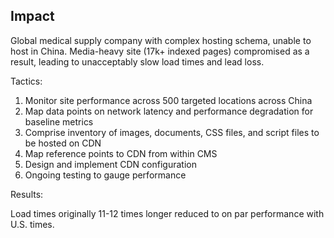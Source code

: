 ## Impact 

Global medical supply company with complex hosting schema, unable to host in China. Media-heavy site (17k+ indexed pages) compromised as a result, leading to unacceptably slow load times and lead loss.

Tactics:

1.  Monitor site performance across 500 targeted locations across China
2.  Map data points on network latency and performance degradation for baseline metrics
3.  Comprise inventory of images, documents, CSS files, and script files to be hosted on CDN
4.  Map reference points to CDN from within CMS
5.  Design and implement CDN configuration
6.  Ongoing testing to gauge performance

Results:

Load times originally 11-12 times longer reduced to on par performance with U.S. times.